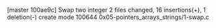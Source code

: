 [master 100ae9c] Swap two integer
 2 files changed, 16 insertions(+), 1 deletion(-)
 create mode 100644 0x05-pointers_arrays_strings/1-swap.c
